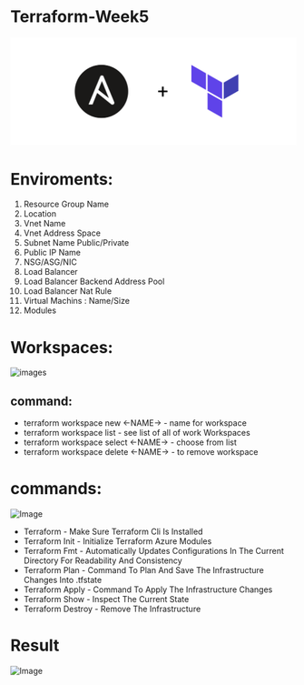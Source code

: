 # Terraform-Week5

![images](assets/at.png)
# Enviroments:

1.	Resource Group Name
2.	Location
3.	Vnet Name
4.	Vnet Address Space
5.	Subnet Name Public/Private
6.	Public IP Name
7.	NSG/ASG/NIC
8.	Load Balancer
9.	Load Balancer Backend Address Pool
10. Load Balancer Nat Rule
11.	Virtual Machins : Name/Size
12. Modules

# Workspaces:
![images](https://hub.develeap.com/wp-content/uploads/2019/11/1_AFHJNT1M838LTSumXQOjfw.png)
## command:
* terraform workspace new <-NAME-> - name for workspace
* terraform workspace list - see list of all of work Workspaces
* terraform workspace select <-NAME-> - choose from list
* terraform workspace delete <-NAME-> - to remove workspace


# commands:
![Image](https://k21academy.com/wp-content/uploads/2020/11/terraform-lifecycle.png)
* Terraform - Make Sure Terraform Cli Is Installed
* Terraform Init - Initialize Terraform Azure Modules
* Terraform Fmt - Automatically Updates Configurations In The Current Directory For Readability And Consistency
* Terraform Plan - Command To Plan And Save The Infrastructure Changes Into .tfstate
* Terraform Apply - Command To Apply The Infrastructure Changes
* Terraform Show - Inspect The Current State
* Terraform Destroy - Remove The Infrastructure

#  Result

![Image](https://bootcamp.rhinops.io/images/week-6-envs.png)

